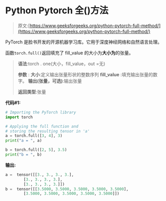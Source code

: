 # Python Pytorch 全()方法

> 原文:[https://www.geeksforgeeks.org/python-pytorch-full-method/](https://www.geeksforgeeks.org/python-pytorch-full-method/)

PyTorch 是脸书开发的开源机器学习库。它用于深度神经网络和自然语言处理。

函数`torch.full()`返回填充了 fill_value 的大小为**大小为**的张量。

> **语法**:torch . one(大小，fill_value，out =无)
> 
> **参数** :
> **大小**:定义输出张量形状的整数序列
> **fill_value** :填充输出张量的数字。
> **输出(张量，可选)**:输出张量
> 
> **返回类型**:张量

**代码#1:**

```py
# Importing the PyTorch library
import torch

# Applying the full function and
# storing the resulting tensor in 'a'
a = torch.full([3, 4], 3)
print("a = ", a)

b = torch.full([2, 5], 3.5)
print("b = ", b)
```

**输出:**

```py
a =  tensor([[3., 3., 3., 3.],
        [3., 3., 3., 3.],
        [3., 3., 3., 3.]])
b =  tensor([[3.5000, 3.5000, 3.5000, 3.5000, 3.5000],
        [3.5000, 3.5000, 3.5000, 3.5000, 3.5000]])

```